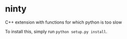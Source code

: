 # ninty
C++ extension with functions for which python is too slow

To install this, simply run `python setup.py install`.
